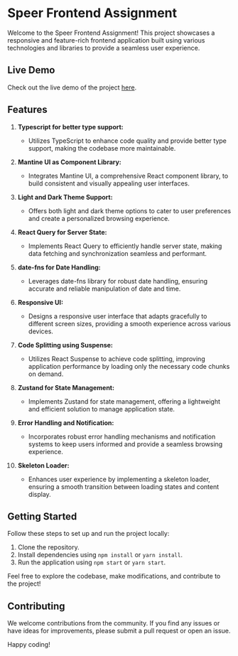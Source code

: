 # Speer Frontend Assignment

Welcome to the Speer Frontend Assignment! This project showcases a responsive and feature-rich frontend application built using various technologies and libraries to provide a seamless user experience.

## Live Demo

Check out the live demo of the project [here](https://speerfrontend.vercel.app).

## Features

1. **Typescript for better type support:**
   - Utilizes TypeScript to enhance code quality and provide better type support, making the codebase more maintainable.

2. **Mantine UI as Component Library:**
   - Integrates Mantine UI, a comprehensive React component library, to build consistent and visually appealing user interfaces.

3. **Light and Dark Theme Support:**
   - Offers both light and dark theme options to cater to user preferences and create a personalized browsing experience.

4. **React Query for Server State:**
   - Implements React Query to efficiently handle server state, making data fetching and synchronization seamless and performant.

5. **date-fns for Date Handling:**
   - Leverages date-fns library for robust date handling, ensuring accurate and reliable manipulation of date and time.

6. **Responsive UI:**
   - Designs a responsive user interface that adapts gracefully to different screen sizes, providing a smooth experience across various devices.

7. **Code Splitting using Suspense:**
   - Utilizes React Suspense to achieve code splitting, improving application performance by loading only the necessary code chunks on demand.

8. **Zustand for State Management:**
   - Implements Zustand for state management, offering a lightweight and efficient solution to manage application state.

9. **Error Handling and Notification:**
   - Incorporates robust error handling mechanisms and notification systems to keep users informed and provide a seamless browsing experience.

10. **Skeleton Loader:**
    - Enhances user experience by implementing a skeleton loader, ensuring a smooth transition between loading states and content display.

## Getting Started

Follow these steps to set up and run the project locally:

1. Clone the repository.
2. Install dependencies using `npm install` or `yarn install`.
3. Run the application using `npm start` or `yarn start`.

Feel free to explore the codebase, make modifications, and contribute to the project!

## Contributing

We welcome contributions from the community. If you find any issues or have ideas for improvements, please submit a pull request or open an issue.

Happy coding!
